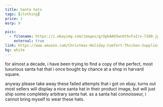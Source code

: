 ```yaml
---
title: Santa hats
tags: [clothing]
price: 1
msrp: 9

pics:
  - filename: https://i.ebayimg.com/images/g/UgkAAOSwnUthcFxZ/s-l500.jpg
    external: true
link: https://www.amazon.com/Christmas-Holiday-Comfort-Thicken-Supplies/dp/B0989C1LNK/
bg: white
---
```


for almost a decade, i have been trying to find a copy of the perfect, most
luxurious santa hat that i once bought by chance at a shop in harvard square.

anyway please take away these failed attempts that i got on ebay.  turns out
most sellers will display a nice santa hat in their product image, but will
just ship some completely arbitrary santa hat.  as a santa hat connoisseur, i
cannot bring myself to wear these hats.
